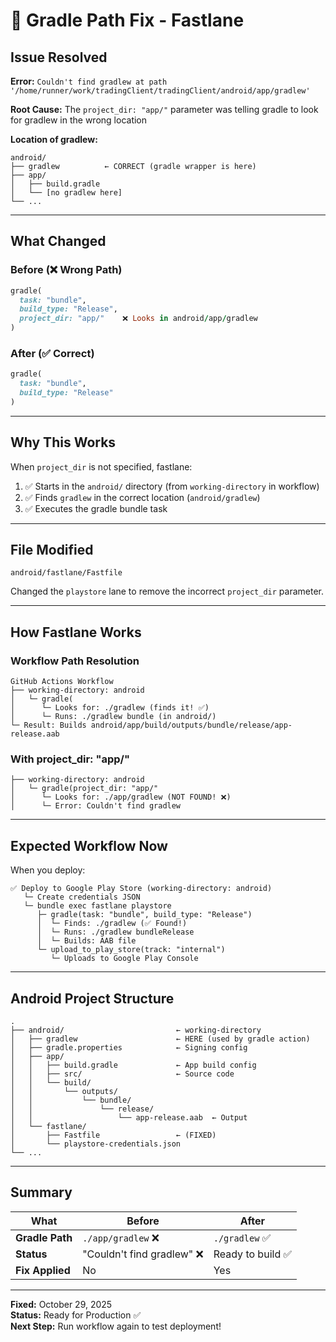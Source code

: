 # 🔧 Gradle Path Fix - Fastlane

## Issue Resolved

**Error:** `Couldn't find gradlew at path '/home/runner/work/tradingClient/tradingClient/android/app/gradlew'`

**Root Cause:** The `project_dir: "app/"` parameter was telling gradle to look for gradlew in the wrong location

**Location of gradlew:**
```
android/
├── gradlew          ← CORRECT (gradle wrapper is here)
├── app/
│   ├── build.gradle
│   └── [no gradlew here]
└── ...
```

---

## What Changed

### Before (❌ Wrong Path)
```ruby
gradle(
  task: "bundle",
  build_type: "Release",
  project_dir: "app/"    ❌ Looks in android/app/gradlew
)
```

### After (✅ Correct)
```ruby
gradle(
  task: "bundle",
  build_type: "Release"
)
```

---

## Why This Works

When `project_dir` is not specified, fastlane:
1. ✅ Starts in the `android/` directory (from `working-directory` in workflow)
2. ✅ Finds `gradlew` in the correct location (`android/gradlew`)
3. ✅ Executes the gradle bundle task

---

## File Modified

`android/fastlane/Fastfile`

Changed the `playstore` lane to remove the incorrect `project_dir` parameter.

---

## How Fastlane Works

### Workflow Path Resolution

```
GitHub Actions Workflow
├── working-directory: android
│   └─ gradle(
│      └─ Looks for: ./gradlew (finds it! ✅)
│      └─ Runs: ./gradlew bundle (in android/)
└─ Result: Builds android/app/build/outputs/bundle/release/app-release.aab
```

### With project_dir: "app/"
```
├── working-directory: android
│   └─ gradle(project_dir: "app/"
│      └─ Looks for: ./app/gradlew (NOT FOUND! ❌)
│      └─ Error: Couldn't find gradlew
```

---

## Expected Workflow Now

When you deploy:

```
✅ Deploy to Google Play Store (working-directory: android)
   └─ Create credentials JSON
   └─ bundle exec fastlane playstore
      ├─ gradle(task: "bundle", build_type: "Release")
      │  └─ Finds: ./gradlew (✅ Found!)
      │  └─ Runs: ./gradlew bundleRelease
      │  └─ Builds: AAB file
      └─ upload_to_play_store(track: "internal")
         └─ Uploads to Google Play Console
```

---

## Android Project Structure

```
.
├── android/                         ← working-directory
│   ├── gradlew                      ← HERE (used by gradle action)
│   ├── gradle.properties            ← Signing config
│   ├── app/
│   │   ├── build.gradle             ← App build config
│   │   ├── src/                     ← Source code
│   │   └── build/
│   │       └── outputs/
│   │           └── bundle/
│   │               └── release/
│   │                   └── app-release.aab  ← Output
│   └── fastlane/
│       ├── Fastfile                 ← (FIXED)
│       └── playstore-credentials.json
└── ...
```

---

## Summary

| What | Before | After |
|------|--------|-------|
| **Gradle Path** | `./app/gradlew` ❌ | `./gradlew` ✅ |
| **Status** | "Couldn't find gradlew" ❌ | Ready to build ✅ |
| **Fix Applied** | No | Yes |

---

**Fixed:** October 29, 2025  
**Status:** Ready for Production ✅  
**Next Step:** Run workflow again to test deployment!
